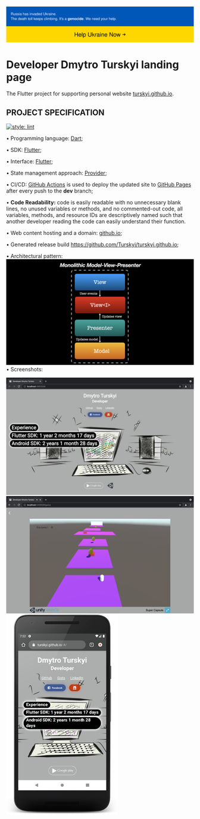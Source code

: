 [![Stand With Ukraine](https://raw.githubusercontent.com/vshymanskyy/StandWithUkraine/main/banner2-direct.svg)](https://stand-with-ukraine.pp.ua)

# Developer Dmytro Turskyi landing page

The Flutter project for supporting personal website [turskyi.github.io](https://turskyi.github.io).

## PROJECT SPECIFICATION

[![style: lint](https://img.shields.io/badge/style-lint-4BC0F5.svg)](https://pub.dev/packages/lint)

• Programming language: [Dart](https://dart.dev/);

• SDK: [Flutter](https://flutter.dev/);

• Interface: [Flutter](https://flutter.dev/docs/development/ui);

• State management approach:
[Provider](https://flutter.dev/docs/development/data-and-backend/state-mgmt/simple);

• CI/CD: [GitHub Actions](https://docs.github.com/en/actions) is used to deploy the updated site
to [GitHub Pages](https://pages.github.com/) after every push to the **dev** branch;

• **Code Readability:** code is easily readable with no unnecessary blank lines, no unused variables
or methods, and no commented-out code, all variables, methods, and resource IDs are descriptively
named such that
another developer reading the code can easily understand their function.

• Web content hosting and a domain: [github.io](https://github.io);

• Generated release build https://github.com/Turskyi/turskyi.github.io;

• Architectural pattern:
<br>
<a href="https://en.wikipedia.org/wiki/Model%E2%80%93view%E2%80%93presenter">
<img src="documentation/monolithic_model_view_presenter.jpeg" width="800" >
</a>
</br>
• Screenshots:

<img src="screenshots/home.png" width="600" >
<img src="screenshots/game-2021-11-01.png" width="600" >
<img src="screenshots/phone.png" width="300" >



